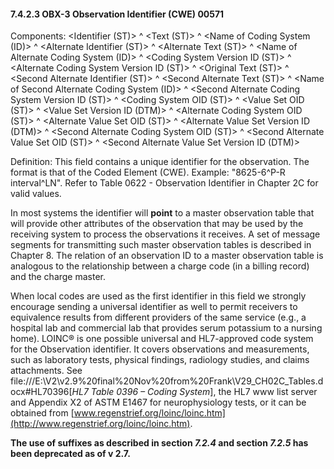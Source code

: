 #### 7.4.2.3 OBX-3 Observation Identifier (CWE) 00571

Components: &lt;Identifier (ST)> ^ &lt;Text (ST)> ^ &lt;Name of Coding System (ID)> ^ &lt;Alternate Identifier (ST)> ^ &lt;Alternate Text (ST)> ^ &lt;Name of Alternate Coding System (ID)> ^ &lt;Coding System Version ID (ST)> ^ &lt;Alternate Coding System Version ID (ST)> ^ &lt;Original Text (ST)> ^ &lt;Second Alternate Identifier (ST)> ^ &lt;Second Alternate Text (ST)> ^ &lt;Name of Second Alternate Coding System (ID)> ^ &lt;Second Alternate Coding System Version ID (ST)> ^ &lt;Coding System OID (ST)> ^ &lt;Value Set OID (ST)> ^ &lt;Value Set Version ID (DTM)> ^ &lt;Alternate Coding System OID (ST)> ^ &lt;Alternate Value Set OID (ST)> ^ &lt;Alternate Value Set Version ID (DTM)> ^ &lt;Second Alternate Coding System OID (ST)> ^ &lt;Second Alternate Value Set OID (ST)> ^ &lt;Second Alternate Value Set Version ID (DTM)>

Definition: This field contains a unique identifier for the observation. The format is that of the Coded Element (CWE). Example: "8625-6^P-R interval^LN". Refer to Table 0622 - Observation Identifier in Chapter 2C for valid values.

In most systems the identifier will **point** to a master observation table that will provide other attributes of the observation that may be used by the receiving system to process the observations it receives. A set of message segments for transmitting such master observation tables is described in Chapter 8. The relation of an observation ID to a master observation table is analogous to the relationship between a charge code (in a billing record) and the charge master.

When local codes are used as the first identifier in this field we strongly encourage sending a universal identifier as well to permit receivers to equivalence results from different providers of the same service (e.g., a hospital lab and commercial lab that provides serum potassium to a nursing home). LOINC® is one possible universal and HL7-approved code system for the Observation identifier. It covers observations and measurements, such as laboratory tests, physical findings, radiology studies, and claims attachments. See file:///E:\V2\v2.9%20final%20Nov%20from%20Frank\V29_CH02C_Tables.docx#HL70396[_HL7 Table 0396 – Coding System_], the HL7 www list server and Appendix X2 of ASTM E1467 for neurophysiology tests, or it can be obtained from [www.regenstrief.org/loinc/loinc.htm](http://www.regenstrief.org/loinc/loinc.htm).

**The use of suffixes as described in section _7.2.4_ and section _7.2.5_ has been deprecated as of v 2.7.**
